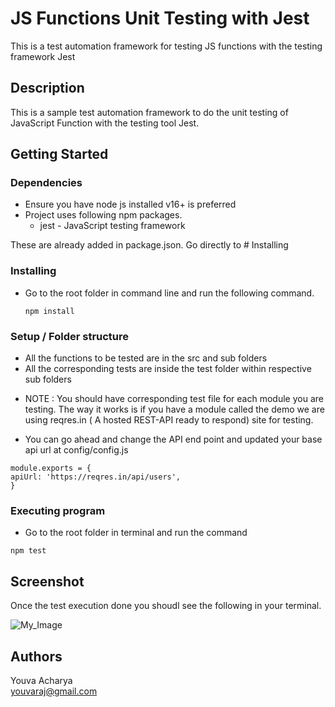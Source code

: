 # JS Functions Unit Testing with Jest

This is a test automation framework for testing JS functions with the testing framework Jest

## Description

This is a sample test automation framework to do the unit testing of JavaScript Function with the testing tool Jest.

## Getting Started

### Dependencies

- Ensure you have node js installed v16+ is preferred
- Project uses following npm packages.
  - jest - JavaScript testing framework

These are already added in package.json. Go directly to # Installing

### Installing

- Go to the root folder in command line and run the following command.
  ```
  npm install
  ```

### Setup / Folder structure

- All the functions to be tested are in the src and sub folders
- All the corresponding tests are inside the test folder within respective sub folders

* NOTE : You should have corresponding test file for each module you are testing. The way it works is if you have a module called the demo we are using reqres.in ( A hosted REST-API ready to respond) site for testing.

- You can go ahead and change the API end point and updated your base api url at config/config.js

```
module.exports = {
apiUrl: 'https://reqres.in/api/users',
}

```

### Executing program

- Go to the root folder in terminal and run the command

```
npm test
```

## Screenshot

Once the test execution done you shoudl see the following in your terminal.

![My_Image](test-results.png)

## Authors

Youva Acharya\
youvaraj@gmail.com
